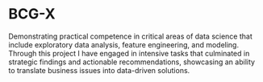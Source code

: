 # BCG-X
Demonstrating practical competence in critical areas of data science that include exploratory data analysis, feature engineering, and modeling. Through this project I have engaged in intensive tasks that culminated in strategic findings and actionable recommendations, showcasing an ability to translate business issues into data-driven solutions.
